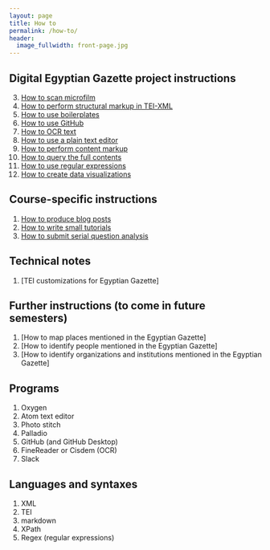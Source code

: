 ```yaml
---
layout: page
title: How to
permalink: /how-to/
header:
  image_fullwidth: front-page.jpg
---
```


## Digital Egyptian Gazette project instructions

3. [How to scan microfilm](microfilm-instructions)
5. [How to perform structural markup in TEI-XML](tei-xml-instructions)
6. [How to use boilerplates](templating-instructions)
2. [How to use GitHub](github-instructions)
4. [How to OCR text](OCR-instructions)
1. [How to use a plain text editor](text-editor-instructions)
7. [How to perform content markup](tagging-people-and-places-instructions)
8. [How to query the full contents](query-instructions)
9. [How to use regular expressions](regular-expression-instructions)
10. [How to create data visualizations](visualization-instructions)

## Course-specific instructions

1. [How to produce blog posts](blogging-instructions)
2. [How to write small tutorials](tutorials-instructions)
3. [How to submit serial question analysis](serial-question-instructions)

## Technical notes

1. [TEI customizations for Egyptian Gazette]

## Further instructions (to come in future semesters)

1. [How to map places mentioned in the Egyptian Gazette]
2. [How to identify people mentioned in the Egyptian Gazette]
3. [How to identify organizations and institutions mentioned in the Egyptian Gazette]

## Programs

1. Oxygen
2. Atom text editor
3. Photo stitch
4. Palladio
5. GitHub (and GitHub Desktop)
6. FineReader or Cisdem (OCR)
7. Slack

## Languages and syntaxes

1. XML
2. TEI
2. markdown
3. XPath
5. Regex (regular expressions)
